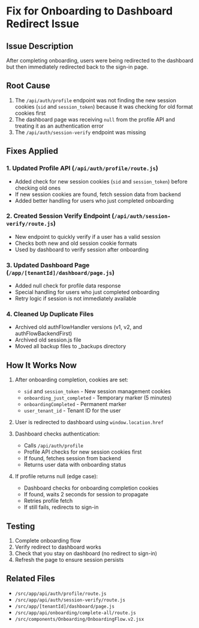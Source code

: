 # Fix for Onboarding to Dashboard Redirect Issue

## Issue Description
After completing onboarding, users were being redirected to the dashboard but then immediately redirected back to the sign-in page.

## Root Cause
1. The `/api/auth/profile` endpoint was not finding the new session cookies (`sid` and `session_token`) because it was checking for old format cookies first
2. The dashboard page was receiving `null` from the profile API and treating it as an authentication error
3. The `/api/auth/session-verify` endpoint was missing

## Fixes Applied

### 1. Updated Profile API (`/api/auth/profile/route.js`)
- Added check for new session cookies (`sid` and `session_token`) before checking old ones
- If new session cookies are found, fetch session data from backend
- Added better handling for users who just completed onboarding

### 2. Created Session Verify Endpoint (`/api/auth/session-verify/route.js`)
- New endpoint to quickly verify if a user has a valid session
- Checks both new and old session cookie formats
- Used by dashboard to verify session after onboarding

### 3. Updated Dashboard Page (`/app/[tenantId]/dashboard/page.js`)
- Added null check for profile data response
- Special handling for users who just completed onboarding
- Retry logic if session is not immediately available

### 4. Cleaned Up Duplicate Files
- Archived old authFlowHandler versions (v1, v2, and authFlowBackendFirst)
- Archived old session.js file
- Moved all backup files to _backups directory

## How It Works Now

1. After onboarding completion, cookies are set:
   - `sid` and `session_token` - New session management cookies
   - `onboarding_just_completed` - Temporary marker (5 minutes)
   - `onboardingCompleted` - Permanent marker
   - `user_tenant_id` - Tenant ID for the user

2. User is redirected to dashboard using `window.location.href`

3. Dashboard checks authentication:
   - Calls `/api/auth/profile`
   - Profile API checks for new session cookies first
   - If found, fetches session from backend
   - Returns user data with onboarding status

4. If profile returns null (edge case):
   - Dashboard checks for onboarding completion cookies
   - If found, waits 2 seconds for session to propagate
   - Retries profile fetch
   - If still fails, redirects to sign-in

## Testing
1. Complete onboarding flow
2. Verify redirect to dashboard works
3. Check that you stay on dashboard (no redirect to sign-in)
4. Refresh the page to ensure session persists

## Related Files
- `/src/app/api/auth/profile/route.js`
- `/src/app/api/auth/session-verify/route.js`
- `/src/app/[tenantId]/dashboard/page.js`
- `/src/app/api/onboarding/complete-all/route.js`
- `/src/components/Onboarding/OnboardingFlow.v2.jsx`